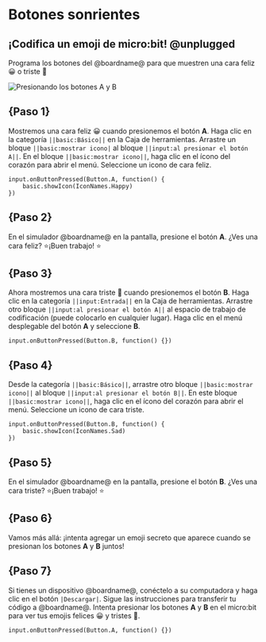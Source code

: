 # Botones sonrientes

## ¡Codifica un emoji de micro:bit! @unplugged

Programa los botones del @boardname@ para que muestren una cara feliz 😀 o triste 🙁

![Presionando los botones A y B](/static/mb/projects/smiley-buttons/sim.gif)

## {Paso 1}

Mostremos una cara feliz 😀 cuando presionemos el botón **A**.
Haga clic en la categoría ``||basic:Básico||`` en la Caja de herramientas. Arrastre un bloque ``||basic:mostrar icono|`` al bloque ``||input:al presionar el botón A||``.
En el bloque ``||basic:mostrar icono||``, haga clic en el ícono del corazón para abrir el menú. Seleccione un icono de cara feliz.

```blocks
input.onButtonPressed(Button.A, function() { 
    basic.showIcon(IconNames.Happy)
})
```

## {Paso 2}

En el simulador @boardname@ en la pantalla, presione el botón **A**. ¿Ves una cara feliz? ⭐¡Buen trabajo! ⭐

## {Paso 3}

Ahora mostremos una cara triste 🙁 cuando presionemos el botón **B**.
Haga clic en la categoría ``||input:Entrada||`` en la Caja de herramientas.
Arrastre otro bloque ``||input:al presionar el botón A||`` al espacio de trabajo de codificación (puede colocarlo en cualquier lugar).
Haga clic en el menú desplegable del botón **A** y seleccione **B**.

```blocks
input.onButtonPressed(Button.B, function() {})
```

## {Paso 4}

Desde la categoría ``||basic:Básico||``, arrastre otro bloque ``||basic:mostrar icono||`` al bloque ``||input:al presionar el botón B||``.
En este bloque ``||basic:mostrar icono||``, haga clic en el ícono del corazón para abrir el menú.
Seleccione un icono de cara triste.

```blocks
input.onButtonPressed(Button.B, function() {
    basic.showIcon(IconNames.Sad)
})
```
## {Paso 5}

En el simulador @boardname@ en la pantalla, presione el botón **B**. ¿Ves una cara triste? ⭐¡Buen trabajo! ⭐

## {Paso 6}

Vamos más allá: ¡intenta agregar un emoji secreto que aparece cuando se presionan los botones **A** y **B** juntos!

## {Paso 7}

Si tienes un dispositivo @boardname@, conéctelo a su computadora y haga clic en el botón ``|Descargar|``. Sigue las instrucciones para transferir tu código a @boardname@. Intenta presionar los botones **A** y **B** en el micro:bit para ver tus emojis felices 😀 y tristes 🙁.


```template
input.onButtonPressed(Button.A, function() {})
```